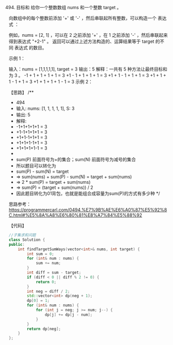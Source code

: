 494. 目标和
给你一个整数数组 nums 和一个整数 target 。

向数组中的每个整数前添加 '+' 或 '-' ，然后串联起所有整数，可以构造一个 表达式 ：

例如，nums = [2, 1] ，可以在 2 之前添加 '+' ，在 1 之前添加 '-' ，然后串联起来得到表达式 "+2-1" 。
返回可以通过上述方法构造的、运算结果等于 target 的不同 表达式 的数目。

 

示例 1：

输入：nums = [1,1,1,1,1], target = 3
输出：5
解释：一共有 5 种方法让最终目标和为 3 。
-1 + 1 + 1 + 1 + 1 = 3
+1 - 1 + 1 + 1 + 1 = 3
+1 + 1 - 1 + 1 + 1 = 3
+1 + 1 + 1 - 1 + 1 = 3
+1 + 1 + 1 + 1 - 1 = 3
示例 2：

【思路】
/**
 * 494
 * 输入: nums: [1, 1, 1, 1, 1], S: 3
 * 输出: 5
 * 解释:
 * -1+1+1+1+1 = 3
 * +1-1+1+1+1 = 3
 * +1+1-1+1+1 = 3
 * +1+1+1-1+1 = 3
 * +1+1+1+1-1 = 3
 * 
 * sum(P) 前面符号为+的集合；sum(N) 前面符号为减号的集合
 * 所以题目可以转化为
 * sum(P) - sum(N) = target 
 * => sum(nums) + sum(P) - sum(N) = target + sum(nums)
 * => 2 * sum(P) = target + sum(nums) 
 * => sum(P) = (target + sum(nums)) / 2
 * 因此题目转化为01背包，也就是能组合成容量为sum(P)的方式有多少种
 */
 
 
 思路参考：https://programmercarl.com/0494.%E7%9B%AE%E6%A0%87%E5%92%8C.html#%E5%8A%A8%E6%80%81%E8%A7%84%E5%88%92

【代码】
```c++
//子集求和问题
class Solution {
public:
    int findTargetSumWays(vector<int>& nums, int target) {
        int sum = 0;
        for (int& num : nums) {
            sum += num;
        }
        int diff = sum - target;
        if (diff < 0 || diff % 2 != 0) {
            return 0;
        }
        int neg = diff / 2;
        std::vector<int> dp(neg + 1);
        dp[0] = 1;
        for (int& num : nums) {
            for (int j = neg; j >= num; j--) {
                dp[j] += dp[j - num];
            }
        }
        return dp[neg];
    }
};

```

